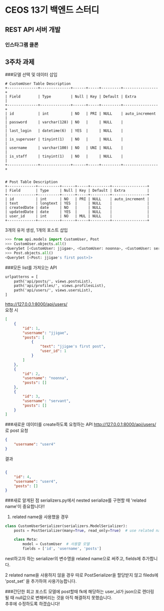 # CEOS 13기 백엔드 스터디
## REST API 서버 개발
### 인스타그램 클론

## 3주차 과제

###모델 선택 및 데이터 삽입
``` mysql
# CustomUser Table Description
+--------------+--------------+------+-----+---------+----------------+
| Field        | Type         | Null | Key | Default | Extra          |
+--------------+--------------+------+-----+---------+----------------+
| id           | int          | NO   | PRI | NULL    | auto_increment |
| password     | varchar(128) | NO   |     | NULL    |                |
| last_login   | datetime(6)  | YES  |     | NULL    |                |
| is_superuser | tinyint(1)   | NO   |     | NULL    |                |
| username     | varchar(100) | NO   | UNI | NULL    |                |
| is_staff     | tinyint(1)   | NO   |     | NULL    |                |
+--------------+--------------+------+-----+---------+----------------+


# Post Table Description
+-------------+----------+------+-----+---------+----------------+
| Field       | Type     | Null | Key | Default | Extra          |
+-------------+----------+------+-----+---------+----------------+
| id          | int      | NO   | PRI | NULL    | auto_increment |
| text        | longtext | YES  |     | NULL    |                |
| createdDate | date     | NO   |     | NULL    |                |
| updatedDate | date     | YES  |     | NULL    |                |
| user_id     | int      | NO   | MUL | NULL    |                |
+-------------+----------+------+-----+---------+----------------+

```
3개의 유저 생성, 1개의 포스트 삽입

```python shell
>>> from api.models import CustomUser, Post
>>> CustomUser.objects.all()
<QuerySet [<CustomUser: jjigae>, <CustomUser: noonna>, <CustomUser: servant>]>
>>> Post.objects.all()
<QuerySet [<Post: jjigae's first post>]>
```


###모든 list를 가져오는 API
```djangotemplate
urlpatterns = [
    path('api/posts/', views.postsList),
    path('api/profiles/', views.profilesList),
    path('api/users/', views.usersList),
]
```
http://127.0.0.1:8000/api/users/  
요청 시
```json
[
    {
        "id": 1,
        "username": "jjigae",
        "posts": [
            {
                "text": "jjigae's first post",
                "user_id": 1
            }
        ]
    },
    {
        "id": 2,
        "username": "noonna",
        "posts": []
    },
    {
        "id": 3,
        "username": "servant",
        "posts": []
    }
]
```

###새로운 데이터를 create하도록 요청하는 API
http://127.0.0.1:8000/api/users/ 로 post 요청
```json
{
    "username": "user4"
}
```
결과
```json

{
    "id": 4,
    "username": "user4",
    "posts": []
}
```


###새로 알게된 점
serializers.py에서 nested serialize를 구현할 때 'related name'이 중요합니다!!
1. related name을 사용했을 경우
```python
class CustomUserSerializer(serializers.ModelSerializer):
    posts = PostSerializer(many=True, read_only=True)  # use related name

    class Meta:
        model = CustomUser  # 사용할 모델
        fields = ['id', 'username', 'posts']
```
nest하고자 하는 serializer의 변수명을 related name으로 써주고, fields에 추가합니다.

2 related name을 사용하지 않을 경우
따로 PostSerializer을 할당받지 않고 fileds에 'post_set' 을 추가하여 사용가능합니다.

###간단한 회고
포스트 모델에 post할때 fk에 해당하는 user_id가 json으로 렌더링 될 때 null값으로 변해버리는 것을 아직 해결하지 못했습니다.  
추후에 수정하도록 하겠습니다! 
